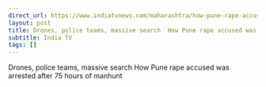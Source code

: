 ```yaml
---
direct_url: https://www.indiatvnews.com/maharashtra/how-pune-rape-accused-was-arrested-after-75-hours-of-manhunt-2025-02-28-978356
layout: post
title: Drones, police teams, massive search  How Pune rape accused was arrested after 75 hours of manhunt
subtitle: India TV
tags: []
---
```


Drones, police teams, massive search  How Pune rape accused was arrested after 75 hours of manhunt
